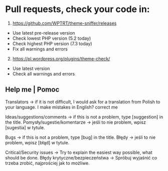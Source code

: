 # Pull requests, check your code in:

1. https://github.com/WPTRT/theme-sniffer/releases
- Use latest pre-release version
- Check lowest PHP version (5.2 today)
- Check highest PHP version (7.3 today)
- Fix all warnings and errors
2. https://pl.wordpress.org/plugins/theme-check/
- Use latest version
- Check all warnings and errors

## Help me | Pomoc

Translators → if it is not difficult, I would ask for a translation from Polish to your language.
I make mistakes in English? correct me

Ideas/suggestions/comments → if this is not a problem, type [suggestion] in the title.
Pomysły/sugestie/komentarze → jeśli to nie problem, wpisz [sugestia] w tytule.
 
Bugs → if this is not a problem, type [bug] in the title.
Błędy → jeśli to nie problem, wpisz [błąd] w tytule.
 
Critical/Security issues → Try to explain the easiest way possible, what should be done.
Błędy krytyczne/bezpieczeństwa → Spróbuj wyjaśnić co trzeba zrobić, najprościej jak to możliwe.

